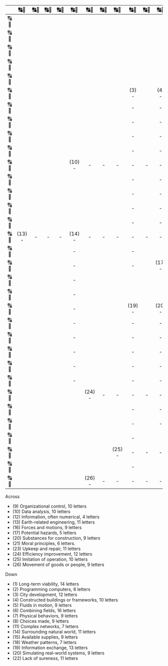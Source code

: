 |                        |&#128288;&#128290;|&#128288;&#128290;|&#128288;&#128290;|&#128288;&#128290;|&#128288;&#128290;|&#128288;&#128290;|&#128288;&#128290;|&#128288;&#128290;|&#128288;&#128290;|&#128288;&#128290;|&#128288;&#128290;|&#128288;&#128290;|&#128288;&#128290;|&#128288;&#128290;|&#128288;&#128290;|&#128288;&#128290;|&#128288;&#128290;|&#128288;&#128290;|&#128288;&#128290;|&#128288;&#128290;|&#128288;&#128290;|&#128288;&#128290;|&#128288;&#128290;|&#128288;&#128290;|&#128288;&#128290;|&#128288;&#128290;|&#128288;&#128290;|&#128288;&#128290;|
| :--------------------: |:-----:|:-----:|:-----:|:-----:|:-----:|:-----:|:-----:|:-----:|:-----:|:-----:|:-----:|:-----:|:-----:|:-----:|:-----:|:-----:|:-----:|:-----:|:-----:|:-----:|:-----:|:-----:|:-----:|:-----:|:-----:|:-----:|:-----:|:-----:|
| &#128288;<br>&#128290; |      |      |      |      |      |      |      |      |      |      |      |      |      |      |      |      |      |      |      |      |      |      |      |      |      |      | (1) -|      |
| &#128288;<br>&#128290; |      |      |      |      |      |      |      |      |      |      |      |      |      |      |      |      |      |      |      |      |      |      |      |      |      |      |   -  |      |
| &#128288;<br>&#128290; |      |      |      |      |      |      |      |      |      |      |      |      |      |      |      |      |      |      |      |      |      |      |      |      |      |      |   -  |      |
| &#128288;<br>&#128290; |      |      |      |      |      |      |      |      |      |      |      |      |      |      |      |      |      |      |      |      |      |      |      |      |      |      |   -  |      |
| &#128288;<br>&#128290; |      |      |      |      |      |      |      |      |      |      |      |      |      |      |      |      |      |      |      | (2) -|      |      |      |      |      |      |   -  |      |
| &#128288;<br>&#128290; |      |      |      |      |      |      |      |      | (3) -|      | (4) -|      |      |      |      |      | (5) -|      |      |   -  |      |      |      |      |      |      |   -  |      |
| &#128288;<br>&#128290; |      |      |      |      |      |      |      |      |   -  |      |   -  |      |      |      |      |      |   -  |      |      |   -  |      |      |      |      |      |      |   -  |      |
| &#128288;<br>&#128290; |      |      |      |      |      |      |      |      |   -  |      |   -  |      |      |      |      |      |   -  |      |      |   -  |      |      |      |      | (6) -|      |   -  |      |
| &#128288;<br>&#128290; |      |      |      |      |      |      |      |      |   -  |      |   -  |      | (7) -|      |      |      |   -  |      |      |   -  |      |      | (8) -|      |   -  |      |   -  |      |
| &#128288;<br>&#128290; |      |      |      |      |      |      |      |      |   -  |      |   -  |      |   -  |      |      | (9) -|   -  |   -  |   -  |   -  |   -  |   -  |   -  |   -  |   -  |      |   -  |      |
| &#128288;<br>&#128290; |      |      |      |      |(10) -|   -  |   -  |   -  |   -  |   -  |   -  |   -  |   -  |   -  |      |      |   -  |      |      |      |      |      |   -  |      |   -  |      |   -  |      |
| &#128288;<br>&#128290; |      |      |      |      |      |      |      |      |   -  |      |   -  |      |   -  |      |      |      |   -  |      |(11) -|      |      |      |   -  |      |   -  |      |   -  |      |
| &#128288;<br>&#128290; |      |      |      |      |      |      |      |      |   -  |      |   -  |      |   -  |      |      |      |   -  |      |   -  |      |      |      |   -  |      |   -  |      |   -  |      |
| &#128288;<br>&#128290; |      |      |      |      |      |      |      |      |   -  |      |   -  |      |   -  |      |      |      |   -  |      |   -  |      |      |      |   -  |      | (12)-|   -  |   -  |   -  |
| &#128288;<br>&#128290; |      |      |      |      |      |      |      |      |   -  |      |   -  |      |   -  |      |      |      |   -  |      |   -  |      |      |      |   -  |      |   -  |      |   -  |      |
| &#128288;<br>&#128290; |(13) -|   -  |   -  |   -  |(14) -|   -  |   -  |   -  |   -  |   -  |   -  |      |   -  |      |(15) -|      |   -  |      |   -  |      |      |      |   -  |      |   -  |      |      |      |
| &#128288;<br>&#128290; |      |      |      |      |   -  |      |      |      |   -  |      |      |      |   -  |      |   -  |      |      |(16) -|   -  |   -  |   -  |   -  |   -  |   -  |   -  |   -  |      |      |
| &#128288;<br>&#128290; |      |      |      |      |   -  |      |      |      |   -  |      |(17) -|   -  |   -  |   -  |   -  |      |      |      |   -  |      |      |      |   -  |      |   -  |      |      |      |
| &#128288;<br>&#128290; |      |      |      |      |   -  |      |      |      |      |      |      |      |      |      |   -  |      |      |      |   -  |      |      |      |      |      |   -  |      |      |      |
| &#128288;<br>&#128290; |      |      |      |      |   -  |      |      |      |      |      |      |      |      |      |   -  |      |      |(18) -|      |      |      |      |      |      |   -  |      |      |      |
| &#128288;<br>&#128290; |      |      |      |      |   -  |      |      |      |(19) -|      |(20) -|   -  |   -  |   -  |   -  |   -  |   -  |   -  |   -  |      |      |(21) -|   -  |   -  |   -  |   -  |   -  |      |
| &#128288;<br>&#128290; |      |      |      |      |   -  |      |      |      |   -  |      |   -  |      |      |      |   -  |      |      |   -  |      |      |(22) -|      |      |      |   -  |      |      |      |
| &#128288;<br>&#128290; |      |      |      |      |   -  |      |      |      |   -  |      |   -  |      |      |      |   -  |      |      |(23) -|   -  |   -  |   -  |   -  |   -  |   -  |   -  |   -  |   -  |   -  |
| &#128288;<br>&#128290; |      |      |      |      |   -  |      |      |      |   -  |      |   -  |      |      |      |   -  |      |      |   -  |      |      |   -  |      |      |      |   -  |      |      |      |
| &#128288;<br>&#128290; |      |      |      |      |   -  |      |      |      |   -  |      |   -  |      |      |      |      |      |      |   -  |      |      |   -  |      |      |      |   -  |      |      |      |
| &#128288;<br>&#128290; |      |      |      |      |   -  |      |      |      |   -  |      |   -  |      |      |      |      |      |      |   -  |      |      |   -  |      |      |      |      |      |      |      |
| &#128288;<br>&#128290; |      |      |      |      |      |(24) -|   -  |   -  |   -  |   -  |   -  |   -  |   -  |   -  |   -  |   -  |   -  |      |      |      |   -  |      |      |      |      |      |      |      |
| &#128288;<br>&#128290; |      |      |      |      |      |      |      |      |   -  |      |   -  |      |      |      |      |      |      |      |      |      |   -  |      |      |      |      |      |      |      |
| &#128288;<br>&#128290; |      |      |      |      |      |      |      |      |   -  |      |   -  |      |      |      |      |      |      |      |      |      |   -  |      |      |      |      |      |      |      |
| &#128288;<br>&#128290; |      |      |      |      |      |      |      |      |   -  |      |      |      |      |      |      |      |      |      |      |      |   -  |      |      |      |      |      |      |      |
| &#128288;<br>&#128290; |      |      |      |      |      |      |      |(25) -|   -  |   -  |   -  |   -  |   -  |   -  |   -  |   -  |   -  |      |      |      |   -  |      |      |      |      |      |      |      |
| &#128288;<br>&#128290; |      |      |      |      |      |      |      |      |   -  |      |      |      |      |      |      |      |      |      |      |      |   -  |      |      |      |      |      |      |      |
| &#128288;<br>&#128290; |      |      |      |      |      |(26) -|   -  |   -  |   -  |   -  |   -  |   -  |   -  |   -  |      |      |      |      |      |      |      |      |      |      |      |      |      |      |


Across
- (9) Organizational control, 10 letters
- (10) Data analysis, 10 letters
- (12) Information, often numerical, 4 letters
- (13) Earth-related engineering, 11 letters
- (16) Forces and motions, 9 letters
- (17) Potential hazards, 5 letters
- (20) Substances for construction, 9 letters
- (21) Moral principles, 6 letters.
- (23) Upkeep and repair, 11 letters
- (24) Efficiency improvement, 12 letters
- (25) Imitation of operation, 10 letters
- (26) Movement of goods or people, 9 letters

Down
- (1) Long-term viability, 14 letters
- (2) Programming computers, 6 letters
- (3) City development, 12 letters
- (4) Constructed buildings or frameworks, 10 letters
- (5) Fluids in motion, 9 letters
- (6) Combining fields, 16 letters
- (7) Physical behaviors, 9 letters
- (8) Choices made, 9 letters
- (11) Complex networks, 7 letters
- (14) Surrounding natural world, 11 letters
- (15) Available supplies, 9 letters
- (18) Weather patterns, 7 letters
- (19) Information exchange, 13 letters
- (20) Simulating real-world systems, 9 letters
- (22) Lack of sureness, 11 letters
